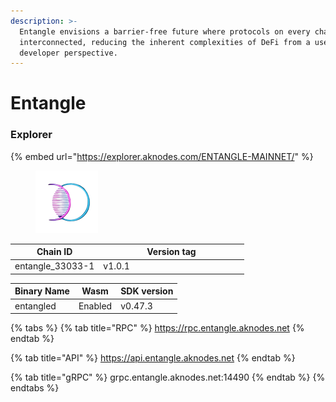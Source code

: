 ```yaml
---
description: >-
  Entangle envisions a barrier-free future where protocols on every chain are
  interconnected, reducing the inherent complexities of DeFi from a user and
  developer perspective.
---
```


# Entangle

### Explorer

{% embed url="https://explorer.aknodes.com/ENTANGLE-MAINNET/" %}

<figure><img src="../../.gitbook/assets/bbb-removebg-preview.png" alt="" width="100"><figcaption></figcaption></figure>

<table><thead><tr><th>Chain ID</th><th width="218.33333333333331">Version tag</th></tr></thead><tbody><tr><td>entangle_33033-1</td><td>v1.0.1</td></tr></tbody></table>



| Binary Name | Wasm    | SDK version |
| ----------- | ------- | ----------- |
| entangled   | Enabled | v0.47.3     |

{% tabs %}
{% tab title="RPC" %}
https://rpc.entangle.aknodes.net
{% endtab %}

{% tab title="API" %}
https://api.entangle.aknodes.net
{% endtab %}

{% tab title="gRPC" %}
grpc.entangle.aknodes.net:14490
{% endtab %}
{% endtabs %}


